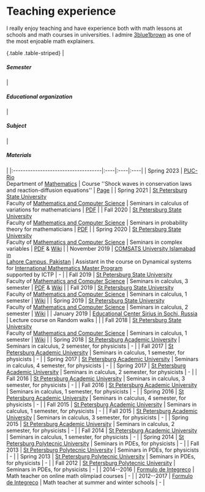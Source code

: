 # Teaching experience

I really enjoy teaching and have experience both with math lessons at schools and math courses in universities. I admire [3blue1brown](https://www.youtube.com/c/3blue1brown) as one of the most enjoable math explainers. <!-- Also I advice a series of interactive books: * for first semester calculus [in Russian](https://calculus.mathbook.info/) by Ilya Schurov * for ODEs course [in Russian](https://ode.mathbook.info/) by Ilya Schurov -->

{.table .table-striped}
|              <h5>Semester</h5>          | <h5>Educational organization</h5>   | <h5>Subject</h5>   | <h5>Materials</h5> |
|:------------------------------------|:----|:----|:----|
| Spring 2023             | [PUC-Rio](https://www.puc-rio.br/) <br /> Department of [Mathematics](http://www.mat.puc-rio.br/)  |   Course ''Shock waves in conservation laws <br /> and reaction-diffusion equations''  | [Page]() |
| Spring 2021             | [St Petersburg State University](https://math-cs.spbu.ru/en/) <br /> Faculty of [Mathematics and Computer Science](https://math-cs.spbu.ru/)  |   Seminars in calculus of variations for mathematicians  | [PDF](Calculus_of_variations_seminars_spring_2021_mkn.pdf) |
| Fall 2020             | [St Petersburg State University]((https://math-cs.spbu.ru/en/)) <br /> Faculty of [Mathematics and Computer Science](https://math-cs.spbu.ru/)    |   Seminars in probability theory for mathematicians  | [PDF](Probability_seminars_fall_2020_mkn.pdf) |
| Spring 2020             | [St Petersburg State University](https://math-cs.spbu.ru/en/)  <br /> Faculty of [Mathematics and Computer Science](https://math-cs.spbu.ru/)  |   Seminars in complex variables | [PDF](ComplAn_seminars_spring_2020_Misha_Yulia.pdf) &  [Wiki](https://bsse.compscicenter.ru/wiki/index.php?title=%D0%9C%D0%B0%D1%82%D0%B0%D0%BD_2MIT_%D0%BE%D1%81%D0%B5%D0%BD%D1%8C_2019) |
| November 2019             | [COMSATS University Islamabad in <br /> Lahore Campus, Pakistan](https://www.internationalmathematicsmaster.org/)    |   Assistant in the course on Dynamical systems <br /> for [International Mathematics Master Program]((https://www.internationalmathematicsmaster.org/)) <br /> supported by ICTP | - |
| Fall 2019             | [St Petersburg State University](https://math-cs.spbu.ru/en/)  <br /> Faculty of [Mathematics and Computer Science](https://math-cs.spbu.ru/)  |   Seminars in calculus, 3 semester | [PDF](Matan_ModernProgramming_3sem_ALL.pdf) & [Wiki](https://bsse.compscicenter.ru/wiki/index.php?title=%D0%9C%D0%B0%D1%82%D0%B0%D0%BD_2MIT_%D0%BE%D1%81%D0%B5%D0%BD%D1%8C_2019) |
| Fall 2019             | [St Petersburg State University](https://math-cs.spbu.ru/en/)  <br /> Faculty of [Mathematics and Computer Science](https://math-cs.spbu.ru/)  |   Seminars in calculus, 1 semester  | [Wiki](https://bsse.compscicenter.ru/wiki/index.php?title=%D0%9C%D0%B0%D1%82%D0%B0%D0%BD_1MIT_%D0%BE%D1%81%D0%B5%D0%BD%D1%8C_2019_%E3%83%BC_%D0%B2%D0%B5%D1%81%D0%BD%D0%B0_2020#.D0.9F.D1.80.D0.B0.D0.BA.D1.82.D0.B8.D0.BA.D0.B0_19..D0.9109-.D0.BC.D0.BA.D0.BD) |
| Spring 2019             | [St Petersburg State University](https://math-cs.spbu.ru/en/)  <br /> Faculty of [Mathematics and Computer Science](https://math-cs.spbu.ru/)  |   Seminars in calculus, 2 semester  | [Wiki](https://bsse.compscicenter.ru/wiki/index.php?title=%D0%9C%D0%B0%D1%82%D0%B0%D0%BD_1MIT_%D0%BE%D1%81%D0%B5%D0%BD%D1%8C_2018) |
| January 2019             | [Educational Center Sirius in Sochi, Russia](https://sochisirius.ru/)    |   Lecture course on Random walks  | |
| Fall 2018             | [St Petersburg State University](https://math-cs.spbu.ru/en/)  <br /> Faculty of [Mathematics and Computer Science](https://math-cs.spbu.ru/)  |   Seminars in calculus, 1 semester | [Wiki](https://bsse.compscicenter.ru/wiki/index.php?title=%D0%9C%D0%B0%D1%82%D0%B0%D0%BD_1MIT_%D0%BE%D1%81%D0%B5%D0%BD%D1%8C_2018) |
| Spring 2018             | [St Petersburg Academic University](https://en.wikipedia.org/wiki/Saint_Petersburg_Academic_University)    |   Seminars in calculus, 2 semester,  for physicists | - |
| Fall 2017             | [St Petersburg Academic University](https://en.wikipedia.org/wiki/Saint_Petersburg_Academic_University)    |   Seminars in calculus, 1 semester,  for physicists | - |
| Spring 2017             | [St Petersburg Academic University](https://en.wikipedia.org/wiki/Saint_Petersburg_Academic_University)    |   Seminars in calculus, 4 semester,  for physicists | - |
| Spring 2017             | [St Petersburg Academic University](https://en.wikipedia.org/wiki/Saint_Petersburg_Academic_University)    |   Seminars in calculus, 2 semester,  for physicists | - |
| Fall 2016             | [St Petersburg Academic University](https://en.wikipedia.org/wiki/Saint_Petersburg_Academic_University)    |   Seminars in calculus, 3 semester,  for physicists | - |
| Fall 2016             | [St Petersburg Academic University](https://en.wikipedia.org/wiki/Saint_Petersburg_Academic_University)    |   Seminars in calculus, 1 semester,  for physicists | - |
| Spring 2016             | [St Petersburg Academic University](https://en.wikipedia.org/wiki/Saint_Petersburg_Academic_University)    |   Seminars in calculus, 4 semester,  for physicists | - |
| Fall 2015             | [St Petersburg Academic University](https://en.wikipedia.org/wiki/Saint_Petersburg_Academic_University)    |   Seminars in calculus, 1 semester,  for physicists | - |
| Fall 2015             | [St Petersburg Academic University](https://en.wikipedia.org/wiki/Saint_Petersburg_Academic_University)    |   Seminars in calculus, 3 semester,  for physicists | - |
| Spring 2015             | [St Petersburg Academic University](https://en.wikipedia.org/wiki/Saint_Petersburg_Academic_University)    |   Seminars in calculus, 2 semester,  for physicists | - |
| Fall 2014             | [St Petersburg Academic University](https://en.wikipedia.org/wiki/Saint_Petersburg_Academic_University)    |   Seminars in calculus, 1 semester,  for physicists | - |
| Spring 2014             | [St Petersburg Polytecnic University](https://english.spbstu.ru/)    |   Seminars in PDEs,  for physicists  | - |
| Fall 2013             | [St Petersburg Polytecnic University](https://english.spbstu.ru/)    |   Seminars in PDEs,  for physicists  | - |
| Spring 2013             | [St Petersburg Polytecnic University](https://english.spbstu.ru/)    |   Seminars in PDEs,  for physicists  | - |
| Fall 2012             | [St Petersburg Polytecnic University](https://english.spbstu.ru/)    |   Seminars in PDEs,  for physicists  | - |
| 2014--2016             | [Formulo de Integreco](https://www.formulo.org/en/)    |   Math teacher on online math olimpiad courses  | - |
| 2012--2017             | [Formulo de Integreco](https://www.formulo.org/en/)    |   Math teacher at summer and winter schools  | - |
